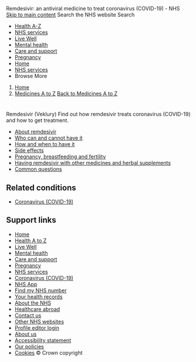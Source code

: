 
Remdesivir: an antiviral medicine to treat coronavirus (COVID-19) - NHS
[Skip to main content](#maincontent)
Search the NHS website
Search
* [Health A-Z](/conditions/)
* [NHS services](/nhs-services/)
* [Live Well](/live-well/)
* [Mental health](/mental-health/)
* [Care and support](/conditions/social-care-and-support-guide/)
* [Pregnancy](/pregnancy/)
* [Home](/)
* [NHS services](/nhs-services/)
* Browse
 More
1. [Home](/)
2. [Medicines A to Z](/medicines/)
[Back to 
 Medicines A to Z](/medicines/) 
# 
 
 Remdesivir (Veklury)
 Find out how remdesivir treats coronavirus (COVID-19) and how to get treatment.
 
* [About remdesivir](https://www.nhs.uk/medicines/remdesivir-veklury/about-remdesivir/)
* [Who can and cannot have it](https://www.nhs.uk/medicines/remdesivir-veklury/who-can-and-cannot-have-remdesivir/)
* [How and when to have it](https://www.nhs.uk/medicines/remdesivir-veklury/how-and-when-to-have-remdesivir/)
* [Side effects](https://www.nhs.uk/medicines/remdesivir-veklury/side-effects-of-remdesivir/)
* [Pregnancy, breastfeeding and fertility](https://www.nhs.uk/medicines/remdesivir-veklury/pregnancy-breastfeeding-and-fertility-while-having-remdesivir/)
* [Having remdesivir with other medicines and herbal supplements](https://www.nhs.uk/medicines/remdesivir-veklury/having-remdesivir-with-other-medicines-and-herbal-supplements/)
* [Common questions](https://www.nhs.uk/medicines/remdesivir-veklury/common-questions-about-remdesivir/)
## Related conditions
* [Coronavirus (COVID-19)](https://www.nhs.uk/conditions/coronavirus-covid-19/)
## Support links
* [Home](/)
* [Health A to Z](/conditions/)
* [Live Well](/live-well/)
* [Mental health](/mental-health/)
* [Care and support](/conditions/social-care-and-support-guide/)
* [Pregnancy](/pregnancy/)
* [NHS services](/nhs-services/)
* [Coronavirus (COVID-19)](/conditions/coronavirus-covid-19/)
* [NHS App](/nhs-app/)
* [Find my NHS number](/nhs-services/online-services/find-nhs-number/)
* [Your health records](/using-the-nhs/about-the-nhs/your-health-records/)
* [About the NHS](/using-the-nhs/about-the-nhs/)
* [Healthcare abroad](/using-the-nhs/healthcare-abroad/apply-for-a-free-uk-global-health-insurance-card-ghic/)
* [Contact us](/contact-us/)
* [Other NHS websites](/nhs-sites/)
* [Profile editor login](/our-policies/profile-editor-login/)
* [About us](/about-us/)
* [Accessibility statement](/accessibility-statement/)
* [Our policies](/our-policies/)
* [Cookies](/our-policies/cookies-policy/)
© Crown copyright
